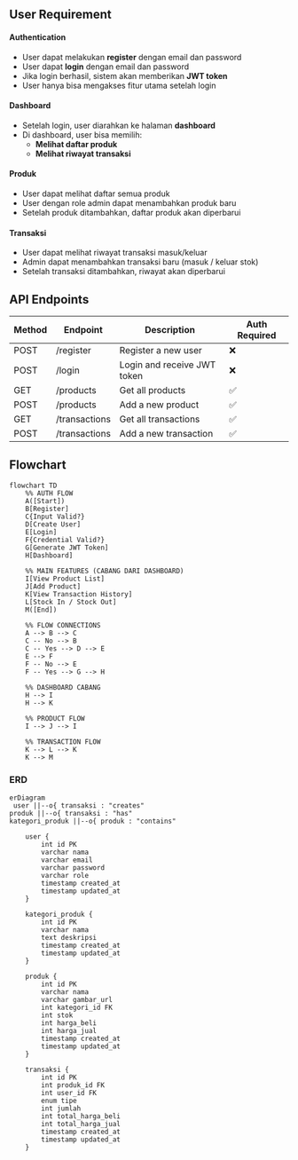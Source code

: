 ## User Requirement

#### Authentication
- User dapat melakukan **register** dengan email dan password
- User dapat **login** dengan email dan password
- Jika login berhasil, sistem akan memberikan **JWT token**
- User hanya bisa mengakses fitur utama setelah login

#### Dashboard
- Setelah login, user diarahkan ke halaman **dashboard**
- Di dashboard, user bisa memilih:
  - **Melihat daftar produk**
  - **Melihat riwayat transaksi**

#### Produk
- User dapat melihat daftar semua produk
- User dengan role admin dapat menambahkan produk baru
- Setelah produk ditambahkan, daftar produk akan diperbarui

#### Transaksi
- User dapat melihat riwayat transaksi masuk/keluar
- Admin dapat menambahkan transaksi baru (masuk / keluar stok)
- Setelah transaksi ditambahkan, riwayat akan diperbarui

## API Endpoints

| Method | Endpoint             | Description                        | Auth Required |
|--------|----------------------|------------------------------------|---------------|
| POST | /register | Register a new user | ❌ |
| POST | /login | Login and receive JWT token | ❌ |
| GET | /products | Get all products | ✅  |
| POST | /products | Add a new product | ✅  |
| GET | /transactions | Get all transactions | ✅  |
| POST | /transactions | Add a new transaction | ✅  |

## Flowchart

```mermaid
flowchart TD
    %% AUTH FLOW
    A([Start])
    B[Register]
    C{Input Valid?}
    D[Create User]
    E[Login]
    F{Credential Valid?}
    G[Generate JWT Token]
    H[Dashboard]

    %% MAIN FEATURES (CABANG DARI DASHBOARD)
    I[View Product List]
    J[Add Product]
    K[View Transaction History]
    L[Stock In / Stock Out]
    M([End])

    %% FLOW CONNECTIONS
    A --> B --> C
    C -- No --> B
    C -- Yes --> D --> E
    E --> F
    F -- No --> E
    F -- Yes --> G --> H

    %% DASHBOARD CABANG
    H --> I
    H --> K

    %% PRODUCT FLOW
    I --> J --> I

    %% TRANSACTION FLOW
    K --> L --> K
    K --> M

```

### ERD
```mermaid
erDiagram
 user ||--o{ transaksi : "creates"
produk ||--o{ transaksi : "has"
kategori_produk ||--o{ produk : "contains"

    user {
        int id PK
        varchar nama
        varchar email
        varchar password
        varchar role
        timestamp created_at
        timestamp updated_at
    }

    kategori_produk {
        int id PK
        varchar nama
        text deskripsi
        timestamp created_at
        timestamp updated_at
    }

    produk {
        int id PK
        varchar nama
        varchar gambar_url
        int kategori_id FK
        int stok
        int harga_beli
        int harga_jual
        timestamp created_at
        timestamp updated_at
    }

    transaksi {
        int id PK
        int produk_id FK
        int user_id FK
        enum tipe 
        int jumlah
        int total_harga_beli
        int total_harga_jual
        timestamp created_at
        timestamp updated_at
    }

   

```